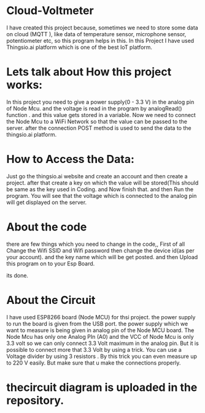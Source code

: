 # Cloud-Voltmeter
I have created this project because, sometimes we need to store some data on cloud (MQTT ), like data of temperature sensor, microphone sensor, potentiometer etc, so this program helps in this. In this  Project I have used Thingsio.ai platform which is one of the best IoT platform.
# Lets talk about How this project works:
In this project you need to give a power supply(0 - 3.3 V) in the analog pin of Node Mcu. and the voltage is read in the program by analogRead() function . and this value gets stored in a variable. Now we need to connect the Node Mcu to a WiFi Network so that the value can be passed to the server. after the connection POST method is used to send the data to the thingsio.ai platform.

# How to Access the Data:
Just go the thingsio.ai website and create an account and then create a project. after that create a key on which the value will be stored(This should be same as the key used in Coding. and Now finish that. and then Run the program. You will see that the voltage which is connected to the analog pin will get displayed on the server. 

# About the code
there are few things which you need to change in the code,, First of all Change the Wifi SSID and Wifi password then change the device id(as per your account). and the key name which will be get posted.
and then Upload this program on to your Esp Board.

its done.


# About the Circuit
I have used ESP8266 board (Node MCU) for thsi project. the power supply to run the board is given from the USB port. the power supply which we want to measure is being given in analog pin of the Node MCU board. The Node Mcu has only one Analog PIn (A0) and the VCC of Node Mcu is only 3.3 volt so we can only connect 3.3 Volt maximum in the analog pin.
But it is possible to connect more that 3.3 Volt by using a trick. You can use a Voltage divider by using 3 resistors . By this trick you can even measure up to 220 V easily. But make sure that u make the connections properly.

# thecircuit diagram is uploaded in the repository.
